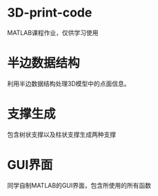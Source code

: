 # 3D-print-code
MATLAB课程作业，仅供学习使用

# 半边数据结构
利用半边数据结构处理3D模型中的点面信息。

# 支撑生成
包含树状支撑以及柱状支撑生成两种支撑

# GUI界面
同学自制MATLAB的GUI界面，包含所使用的所有函数
